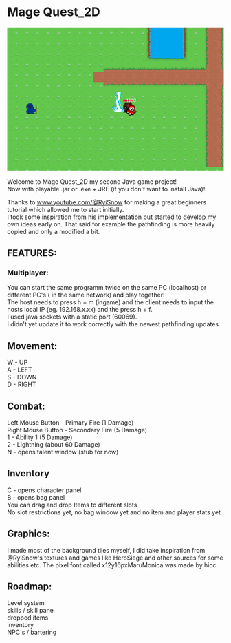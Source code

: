 # Mage Quest_2D

![Screenshot](picture2.png)

Welcome to Mage Quest_2D my second Java game project!  
Now with playable .jar or .exe + JRE (if you don't want to install Java)!

Thanks to www.youtube.com/@RyiSnow for making a great beginners tutorial which allowed me to start initially.  
I took some inspiration from his implementation but started to develop my own ideas early on. That said for example the
pathfinding is more heavily copied and only a modified a bit.

## FEATURES:

### Multiplayer:

You can start the same programm twice on the same PC (localhost) or different PC's ( in the same network) and play
together!  
The host needs to press h + m (ingame) and the client needs to input the hosts local IP (eg. 192.168.x.xx) and the press
h + f.  
I used java sockets with a static port (60069).  
I didn't yet update it to work correctly with the newest pathfinding updates.

## Movement:

W - UP  
A - LEFT  
S - DOWN  
D - RIGHT

## Combat:

Left Mouse Button - Primary Fire (1 Damage)  
Right Mouse Button - Secondary Fire (5 Damage)  
1 - Ability 1 (5 Damage)  
2 - Lightning (about 60 Damage)  
N - opens talent window (stub for now)

## Inventory

C - opens character panel  
B - opens bag panel  
You can drag and drop Items to different slots  
No slot restrictions yet, no bag window yet and no item and player stats yet

## Graphics:

I made most of the background tiles myself, I did take inspiration from @RyiSnow's textures and games like
HeroSiege and other sources for some abilities etc. The pixel font called x12y16pxMaruMonica was made by hicc.

## Roadmap:

Level system  
skills / skill pane  
dropped items  
inventory   
NPC's / bartering  



